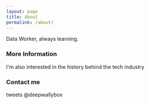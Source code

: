 ```yaml
---
layout: page
title: About
permalink: /about/
---
```


Data Worker, always learning. 

### More Information

I'm also interested in the history behind the tech industry 

### Contact me

tweets @deepwallybox 
